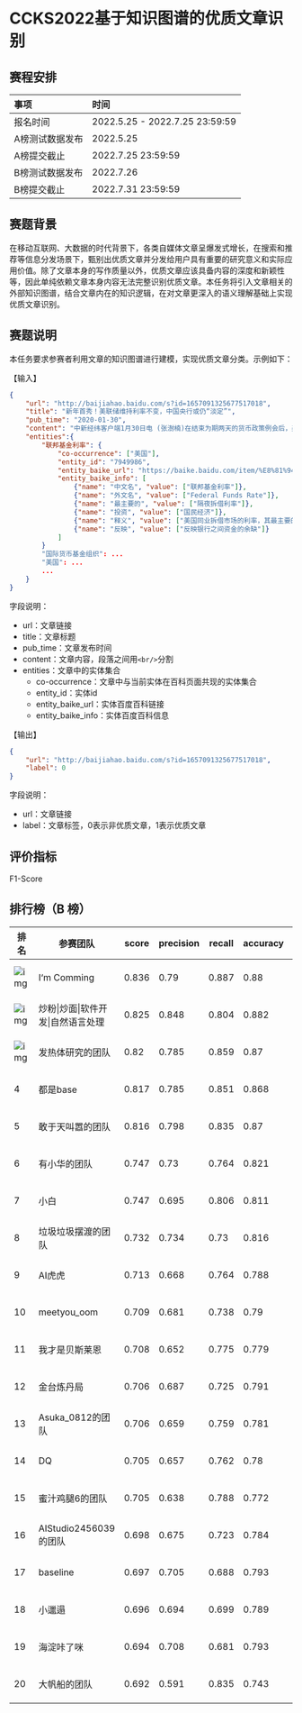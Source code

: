 # CCKS2022基于知识图谱的优质文章识别

## 赛程安排

| 事项            | 时间                           |
| :-------------- | :----------------------------- |
| 报名时间        | 2022.5.25 - 2022.7.25 23:59:59 |
| A榜测试数据发布 | 2022.5.25                      |
| A榜提交截止     | 2022.7.25 23:59:59             |
| B榜测试数据发布 | 2022.7.26                      |
| B榜提交截止     | 2022.7.31 23:59:59             |

## 赛题背景

在移动互联网、大数据的时代背景下，各类自媒体文章呈爆发式增长，在搜索和推荐等信息分发场景下，甄别出优质文章并分发给用户具有重要的研究意义和实际应用价值。除了文章本身的写作质量以外，优质文章应该具备内容的深度和新颖性等，因此单纯依赖文章本身内容无法完整识别优质文章。本任务将引入文章相关的外部知识图谱，结合文章内在的知识逻辑，在对文章更深入的语义理解基础上实现优质文章识别。

## 赛题说明

本任务要求参赛者利用文章的知识图谱进行建模，实现优质文章分类。示例如下：

【输入】

```json
{
    "url": "http://baijiahao.baidu.com/s?id=1657091325677517018",
    "title": "新年首秀！美联储维持利率不变，中国央行或仍“淡定”",
    "pub_time": "2020-01-30",
    "content": "中新经纬客户端1月30日电 (张澍楠)在结束为期两天的货币政策例会后，美联储今日(30日)凌晨宣布，维持联邦基金利率在1.50%-1.75%不变，符合市场预期。<br/>“按兵不动”成共识...",
    "entities":{
        "联邦基金利率": {
            "co-occurrence": ["美国"], 
            "entity_id": "7949986", 
            "entity_baike_url": "https://baike.baidu.com/item/%E8%81%94%E9%82%A6%E5%9F%BA%E9%87%91%E5%88%A9%E7%8E%87/7949986", 
            "entity_baike_info": [
                {"name": "中文名", "value": ["联邦基金利率"]}, 
                {"name": "外文名", "value": ["Federal Funds Rate"]}, 
                {"name": "最主要的", "value": ["隔夜拆借利率"]}, 
                {"name": "投资", "value": ["国民经济"]}, 
                {"name": "释义", "value": ["美国同业拆借市场的利率，其最主要的是隔夜拆借利率"]}, 
                {"name": "反映", "value": ["反映银行之间资金的余缺"]}
            ]
        }
        "国际货币基金组织": ...
        "美国": ...
        ...
    }
}
```

字段说明：

- url：文章链接
- title：文章标题
- pub_time：文章发布时间
- content：文章内容，段落之间用`<br/>`分割
- entities：文章中的实体集合
  - co-occurrence：文章中与当前实体在百科页面共现的实体集合
  - entity_id：实体id
  - entity_baike_url：实体百度百科链接
  - entity_baike_info：实体百度百科信息

【输出】

```json
{
    "url": "http://baijiahao.baidu.com/s?id=1657091325677517018",
    "label": 0
}
```

字段说明：

- url：文章链接
- label：文章标签，0表示非优质文章，1表示优质文章

## 评价指标

F1-Score

## 排行榜（B 榜）

| 排名                                                         | 参赛团队                           | score | precision | recall | accuracy | f1    | 提交时间         |
| ------------------------------------------------------------ | ---------------------------------- | ----- | --------- | ------ | -------- | ----- | ---------------- |
| ![img](https://aistudio-fe-online.cdn.bcebos.com/aistudio/dist/1658374302810/images/leadbroad/leadbroad-1.png) | I‘m Comming                        | 0.836 | 0.79      | 0.887  | 0.88     | 0.836 | 2022-07-28 16:45 |
| ![img](https://aistudio-fe-online.cdn.bcebos.com/aistudio/dist/1658374302810/images/leadbroad/leadbroad-2.png) | 炒粉\|炒面\|软件开发\|自然语言处理 | 0.825 | 0.848     | 0.804  | 0.882    | 0.825 | 2022-07-31 23:56 |
| ![img](https://aistudio-fe-online.cdn.bcebos.com/aistudio/dist/1658374302810/images/leadbroad/leadbroad-3.png) | 发热体研究的团队                   | 0.82  | 0.785     | 0.859  | 0.87     | 0.82  | 2022-07-30 08:42 |
| 4                                                            | 都是base                           | 0.817 | 0.785     | 0.851  | 0.868    | 0.817 | 2022-07-31 23:00 |
| 5                                                            | 敢于天叫嚣的团队                   | 0.816 | 0.798     | 0.835  | 0.87     | 0.816 | 2022-07-31 23:23 |
| 6                                                            | 有小华的团队                       | 0.747 | 0.73      | 0.764  | 0.821    | 0.747 | 2022-07-29 11:30 |
| 7                                                            | 小白                               | 0.747 | 0.695     | 0.806  | 0.811    | 0.747 | 2022-07-30 09:05 |
| 8                                                            | 垃圾垃圾摆渡的团队                 | 0.732 | 0.734     | 0.73   | 0.816    | 0.732 | 2022-07-28 09:12 |
| 9                                                            | AI虎虎                             | 0.713 | 0.668     | 0.764  | 0.788    | 0.713 | 2022-07-27 18:02 |
| 10                                                           | meetyou_oom                        | 0.709 | 0.681     | 0.738  | 0.79     | 0.709 | 2022-07-27 14:22 |
| 11                                                           | 我才是贝斯莱恩                     | 0.708 | 0.652     | 0.775  | 0.779    | 0.708 | 2022-07-31 23:22 |
| 12                                                           | 金台炼丹局                         | 0.706 | 0.687     | 0.725  | 0.791    | 0.706 | 2022-07-28 16:54 |
| 13                                                           | Asuka_0812的团队                   | 0.706 | 0.659     | 0.759  | 0.781    | 0.706 | 2022-07-28 17:15 |
| 14                                                           | DQ                                 | 0.705 | 0.657     | 0.762  | 0.78     | 0.705 | 2022-07-26 18:03 |
| 15                                                           | 蜜汁鸡腿6的团队                    | 0.705 | 0.638     | 0.788  | 0.772    | 0.705 | 2022-07-30 23:44 |
| 16                                                           | AIStudio2456039的团队              | 0.698 | 0.675     | 0.723  | 0.784    | 0.698 | 2022-07-30 19:46 |
| 17                                                           | baseline                           | 0.697 | 0.705     | 0.688  | 0.793    | 0.697 | 2022-07-26 21:15 |
| 18                                                           | 小邋遢                             | 0.696 | 0.694     | 0.699  | 0.789    | 0.696 | 2022-07-31 09:08 |
| 19                                                           | 海淀咔了咪                         | 0.694 | 0.708     | 0.681  | 0.793    | 0.694 | 2022-07-26 21:51 |
| 20                                                           | 大帆船的团队                       | 0.692 | 0.591     | 0.835  | 0.743    | 0.692 | 2022-07-29 09:24 |